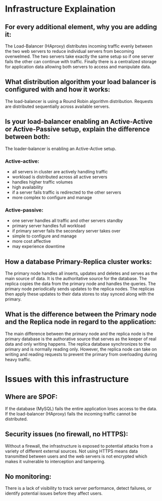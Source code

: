 # Infrastructure Explaination
## For every additional element, why you are adding it:
The Load-Balancer (HAproxy) distributes incoming traffic evenly between the two web servers to reduce individual servers from becoming overwelmed. The two servers take exactly the same setup so if one server fails the other can continue with traffic. Finally there is a centralized storage for application data allowing both servers to access and manipulate data.

## What distribution algorithm your load balancer is configured with and how it works:
The load-balancer is using a Round Robin algorithm distribution. Requests are distributed sequentially across available servers.

## Is your load-balancer enabling an Active-Active or Active-Passive setup, explain the difference between both:
The loader-balancer is enabling an Active-Active setup. 

### Active-active:
- all servers in cluster are actively handling traffic
- workload is distributed across all active servers
- handles higher traffic volumes
- high availability
- if a server fails traffic is redirected to the other servers
- more complex to configure and manage

### Active-passive:
- one server handles all traffic and other servers standby
- primary server handles full workload
- if primary server fails the secondary server takes over
- simple to configure and manage
- more cost affective
- may experience downtime

## How a database Primary-Replica cluster works:
The primary node handles all inserts, updates and deletes and serves as the main source of data. It is the authoritative source for the database. The replica copies the data from the primary node and handles the queries. The primary node periodically sends updates to the replica nodes. The replicas then apply these updates to their data stores to stay synced along with the primary.

## What is the difference between the Primary node and the Replica node in regard to the application:
The main difference between the primary node and the replica node is the primary database is the authorative source that serves as the keeper of real data and only writing happens. The replica database synchronizes to the primary and is normally reading only. However, the replica node can take on writing and reading requests to prevent the primary from overloading during heavy traffic.

# Issues with this infrastructure
## Where are SPOF:
If the database (MySQL) fails the entire application loses access to the data. If the load-balancer (HAproxy) fails the incoming traffic cannot be distributed.

## Security issues (no firewall, no HTTPS):
Without a firewall, the infrastructure is exposed to potential attacks from a variety of different external sources. Not using HTTPS means data transmitted between users and the web servers is not encrypted which makes it vulnerable to interception and tampering.

## No monitoring:
There is a lack of visibility to track server performance, detect failures, or identify potential issues before they affect users.